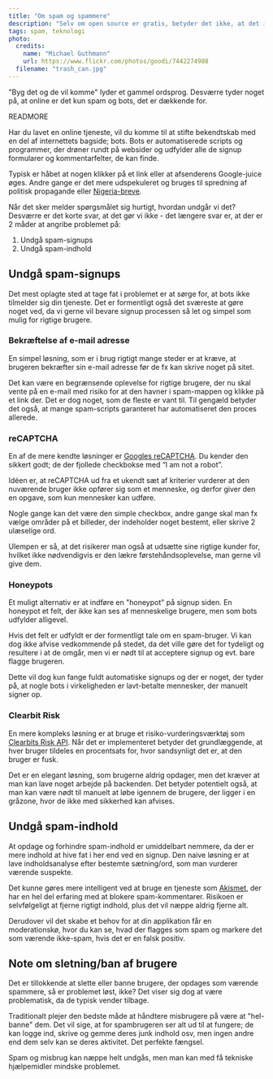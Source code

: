 ```yaml
---
title: "Om spam og spammere"
description: "Selv om open source er gratis, betyder det ikke, at det ikke koster nogets"
tags: spam, teknologi
photo:
  credits:
    name: "Michael Guthmann"
    url: https://www.flickr.com/photos/goodi/7442274988
  filename: "trash_can.jpg"
---
```


"Byg det og de vil komme" lyder et gammel ordsprog. Desværre tyder noget på, at online er det kun spam og bots, det er dækkende for.

READMORE

Har du lavet en online tjeneste, vil du komme til at stifte bekendtskab med en del af internettets bagside; bots. Bots er automatiserede scripts og programmer, der drøner rundt på websider og udfylder alle de signup formularer og kommentarfelter, de kan finde.

Typisk er håbet at nogen klikker på et link eller at afsenderens Google-juice øges. Andre gange er det mere udspekuleret og bruges til spredning af politisk propagande eller [Nigeria-breve](http://www.forbrugerbloggen.dk/svindelgalleriet/nigeriabreve/).

Når det sker melder spørgsmålet sig hurtigt, hvordan undgår vi det? Desværre er det korte svar, at det gør vi ikke - det længere svar er, at der er 2 måder at angribe problemet på:

1. Undgå spam-signups
2. Undgå spam-indhold

## Undgå spam-signups

Det mest oplagte sted at tage fat i problemet er at sørge for, at bots ikke tilmelder sig din tjeneste. Det er formentligt også det sværeste at gøre noget ved, da vi gerne vil bevare signup processen så let og simpel som mulig for rigtige brugere.

### Bekræftelse af e-mail adresse

En simpel løsning, som er i brug rigtigt mange steder er at kræve, at brugeren bekræfter sin e-mail adresse før de fx kan skrive noget på sitet.

Det kan være en begrænsende oplevelse for rigtige brugere, der nu skal vente på en e-mail med risiko for at den havner i spam-mappen og klikke på et link der. Det er dog noget, som de fleste er vant til. Til gengæld betyder det også, at mange spam-scripts garanteret har automatiseret den proces allerede.

### reCAPTCHA

En af de mere kendte løsninger er [Googles reCAPTCHA](https://www.google.com/recaptcha/intro/android.html). Du kender den sikkert godt; de der fjollede checkbokse med “I am not a robot”.

Idéen er, at reCAPTCHA ud fra et ukendt sæt af kriterier vurderer at den nuværende bruger ikke opfører sig som et menneske, og derfor giver den en opgave, som kun mennesker kan udføre.

Nogle gange kan det være den simple checkbox, andre gange skal man fx vælge områder på et billeder, der indeholder noget bestemt, eller skrive 2 ulæselige ord.

Ulempen er så, at det risikerer man også at udsætte sine rigtige kunder for, hvilket ikke nødvendigvis er den lækre førstehåndsoplevelse, man gerne vil give dem.

### Honeypots

Et muligt alternativ er at indføre en "honeypot" på signup siden. En honeypot et felt, der ikke kan ses af menneskelige brugere, men som bots udfylder alligevel.

Hvis det felt er udfyldt er der formentligt tale om en spam-bruger. Vi kan dog ikke afvise vedkommende på stedet, da det ville gøre det for tydeligt og resultere i at de omgår, men vi er nødt til at acceptere signup og evt. bare flagge brugeren.

Dette vil dog kun fange fuldt automatiske signups og der er noget, der tyder på, at nogle bots i virkeligheden er lavt-betalte mennesker, der manuelt signer op.

### Clearbit Risk

En mere kompleks løsning er at bruge et risiko-vurderingsværktøj som [Clearbits Risk API](https://clearbit.com/risk). Når det er implementeret betyder det grundlæggende, at hver bruger tildeles en procentsats for, hvor sandsynligt det er, at den bruger er fusk.

Det er en elegant løsning, som brugerne aldrig opdager, men det kræver at man kan lave noget arbejde på backenden. Det betyder potentielt også, at man kan være nødt til manuelt at løbe igennem de brugere, der ligger i en gråzone, hvor de ikke med sikkerhed kan afvises.

## Undgå spam-indhold

At opdage og forhindre spam-indhold er umiddelbart nemmere, da der er mere indhold at hive fat i her end ved en signup. Den naive løsning er at lave indholdsanalyse efter bestemte sætning/ord, som man vurderer værende suspekte.

Det kunne gøres mere intelligent ved at bruge en tjeneste som [Akismet](https://akismet.com/), der har en hel del erfaring med at blokere spam-kommentarer. Risikoen er selvfølgeligt at fjerne rigtigt indhold, plus det vil næppe aldrig fjerne alt.

Derudover vil det skabe et behov for at din applikation får en moderationskø, hvor du kan se, hvad der flagges som spam og markere det som værende ikke-spam, hvis det er en falsk positiv.

## Note om sletning/ban af brugere

Det er tillokkende at slette eller banne brugere, der opdages som værende spammere, så er problemet løst, ikke? Det viser sig dog at være problematisk, da de typisk vender tilbage.

Traditionalt plejer den bedste måde at håndtere misbrugere på være at "hel-banne" dem. Det vil sige, at for spambrugeren ser alt ud til at fungere; de kan logge ind, skrive og gemme deres junk indhold osv, men ingen andre end dem selv kan se deres aktivitet. Det perfekte fængsel.

Spam og misbrug kan næppe helt undgås, men man kan med få tekniske hjælpemidler mindske problemet.
